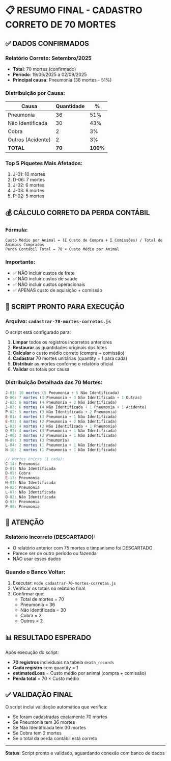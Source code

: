 # 📋 RESUMO FINAL - CADASTRO CORRETO DE 70 MORTES

## ✅ DADOS CONFIRMADOS

### Relatório Correto: Setembro/2025
- **Total**: 70 mortes (confirmado)
- **Período**: 19/06/2025 a 02/09/2025
- **Principal causa**: Pneumonia (36 mortes - 51%)

### Distribuição por Causa:
| Causa | Quantidade | % |
|-------|------------|---|
| Pneumonia | 36 | 51% |
| Não Identificada | 30 | 43% |
| Cobra | 2 | 3% |
| Outros (Acidente) | 2 | 3% |
| **TOTAL** | **70** | **100%** |

### Top 5 Piquetes Mais Afetados:
1. J-01: 10 mortes
2. D-06: 7 mortes
3. J-02: 6 mortes
4. J-03: 6 mortes
5. P-02: 5 mortes

## 💰 CÁLCULO CORRETO DA PERDA CONTÁBIL

### Fórmula:
```
Custo Médio por Animal = (Σ Custo de Compra + Σ Comissões) / Total de Animais Comprados
Perda Contábil Total = 70 × Custo Médio por Animal
```

### Importante:
- ✅ NÃO incluir custos de frete
- ✅ NÃO incluir custos de saúde
- ✅ NÃO incluir custos operacionais
- ✅ APENAS custo de aquisição + comissão

## 🎯 SCRIPT PRONTO PARA EXECUÇÃO

### Arquivo: `cadastrar-70-mortes-corretas.js`

O script está configurado para:
1. **Limpar** todos os registros incorretos anteriores
2. **Restaurar** as quantidades originais dos lotes
3. **Calcular** o custo médio correto (compra + comissão)
4. **Cadastrar** 70 mortes unitárias (quantity = 1 para cada)
5. **Distribuir** as mortes conforme o relatório oficial
6. **Validar** os totais por causa

### Distribuição Detalhada das 70 Mortes:

```javascript
J-01: 10 mortes (5 Pneumonia + 5 Não Identificada)
D-06: 7 mortes (3 Pneumonia + 3 Não Identificada + 1 Outras)
J-02: 6 mortes (4 Pneumonia + 2 Não Identificada)
J-03: 6 mortes (4 Não Identificada + 1 Pneumonia + 1 Acidente)
P-02: 5 mortes (3 Não Identificada + 2 Pneumonia)
E-01: 4 mortes (3 Pneumonia + 1 Não Identificada)
E-03: 4 mortes (2 Pneumonia + 2 Não Identificada)
L-03: 4 mortes (3 Não Identificada + 1 Pneumonia)
Q-03: 4 mortes (3 Pneumonia + 1 Não Identificada)
J-06: 3 mortes (2 Pneumonia + 1 Não Identificada)
N-09: 3 mortes (3 Pneumonia)
L-04: 2 mortes (1 Pneumonia + 1 Não Identificada)
N-10: 2 mortes (1 Pneumonia + 1 Não Identificada)

// Mortes únicas (1 cada):
C-14: Pneumonia
D-01: Não Identificada
D-05: Cobra
E-13: Pneumonia
H-01: Não Identificada
H-02: Pneumonia
L-07: Não Identificada
O-02: Não Identificada
O-03: Pneumonia
P-08: Pneumonia
```

## 🚨 ATENÇÃO

### Relatório Incorreto (DESCARTADO):
- O relatório anterior com 75 mortes e timpanismo foi DESCARTADO
- Parece ser de outro período ou fazenda
- NÃO usar esses dados

### Quando o Banco Voltar:
1. Executar: `node cadastrar-70-mortes-corretas.js`
2. Verificar os totais no relatório final
3. Confirmar que:
   - Total de mortes = 70
   - Pneumonia = 36
   - Não Identificada = 30
   - Cobra = 2
   - Outros = 2

## 📊 RESULTADO ESPERADO

Após execução do script:
- **70 registros** individuais na tabela `death_records`
- **Cada registro** com quantity = 1
- **estimatedLoss** = Custo médio por animal (compra + comissão)
- **Perda total** = 70 × Custo médio

## ✅ VALIDAÇÃO FINAL

O script inclui validação automática que verifica:
- Se foram cadastradas exatamente 70 mortes
- Se Pneumonia tem 36 mortes
- Se Não Identificada tem 30 mortes
- Se Cobra tem 2 mortes
- Se o total da perda contábil está correto

---

**Status**: Script pronto e validado, aguardando conexão com banco de dados